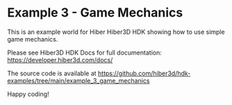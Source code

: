 # Example 3 - Game Mechanics

This is an example world for Hiber Hiber3D HDK showing how to use simple game mechanics.

Please see Hiber3D HDK Docs for full documentation:
https://developer.hiber3d.com/docs/

The source code is available at
https://github.com/hiber3d/hdk-examples/tree/main/example_3_game_mechanics

Happy coding!
